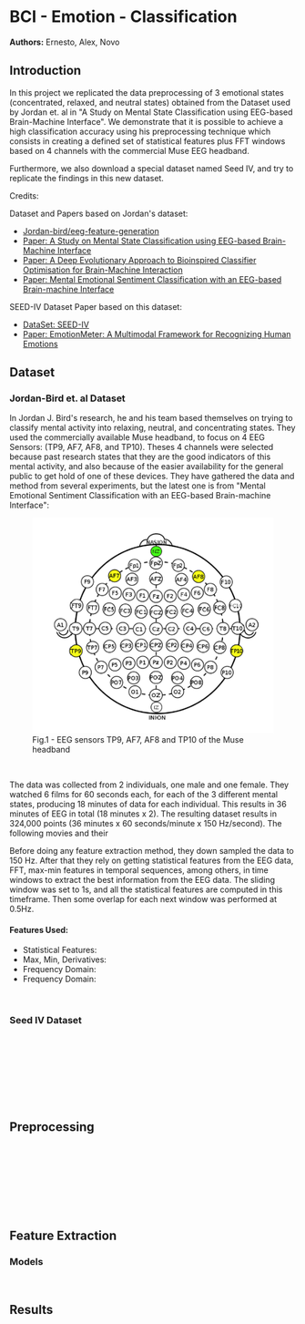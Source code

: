 [//]: # (Styles:)

[//]: # (<style>)

[//]: # (.center {)

[//]: # (  display: block;)

[//]: # (  margin-left: auto;)

[//]: # (  margin-right: auto;)

[//]: # (  width: 70%;)

[//]: # (})

[//]: # (</style>)


[//]: # (Actual Github Page:)

<h1>BCI - Emotion - Classification </h1>

<p> <strong>Authors:</strong> Ernesto, Alex, Novo</p>

<h2>Introduction</h2>

In this project we replicated the data preprocessing of 3 emotional states (concentrated, relaxed, and neutral states)
obtained from the Dataset
used by Jordan et. al in "A Study on Mental State Classification using EEG-based Brain-Machine Interface". We
demonstrate that it is possible
to achieve a high classification accuracy using his preprocessing technique which consists in creating a defined set of
statistical features
plus FFT windows based on 4 channels with the commercial Muse EEG headband.

Furthermore, we also download a special dataset named Seed IV, and try to replicate the findings in this new dataset.


<p> Credits:</p>

<p> Dataset and Papers based on Jordan's dataset:</p>
<ul>
    <li>
    <a href="https://github.com/jordan-bird/eeg-feature-generation">Jordan-bird/eeg-feature-generation</a>
    </li>
    <li>
    <a href= "https://ieeexplore.ieee.org/abstract/document/8710576"> 
                Paper: A Study on Mental State Classification using EEG-based Brain-Machine Interface</a>
    </li>
    <li>
    <a href= "https://www.hindawi.com/journals/complexity/2019/4316548/"> 
                Paper: A Deep Evolutionary Approach to Bioinspired Classifier Optimisation for Brain-Machine Interaction</a>
    </li>
    <li>
    <a href= "https://www.researchgate.net/publication/329403546_Mental_Emotional_Sentiment_Classification_with_an_EEG-based_Brain-machine_Interface"> 
                Paper: Mental Emotional Sentiment Classification with an EEG-based Brain-machine Interface</a>
    </li>
</ul>
<p> SEED-IV Dataset Paper based on this dataset:</p>
<ul>
    <li>
    <a href= "https://bcmi.sjtu.edu.cn/~seed/seed-iv.html"> 
                DataSet: SEED-IV</a>
    </li>
   <li>
    <a href= "https://ieeexplore.ieee.org/abstract/document/8283814"> 
                Paper: EmotionMeter: A Multimodal Framework for Recognizing Human Emotions</a>
    </li>
</ul>


<h2>Dataset</h2>

<h3>Jordan-Bird et. al Dataset</h3>

In Jordan J. Bird's research, he and his team based themselves on trying to classify mental activity into relaxing,
neutral, and concentrating states.
They used the commercially available Muse headband, to focus on 4 EEG Sensors: (TP9, AF7, AF8, and TP10). Theses 4
channels were selected because past research
states that they are the good indicators of this mental activity, and also because of the easier availability for the
general public to get hold of one of these
devices. They have gathered the data and method from several experiments, but the latest one is from "Mental Emotional
Sentiment Classification with an EEG-based Brain-machine Interface":


<figure class="center">
  <img src="Pictures/4_channels_used.png" alt="Channels used" >
  <figcaption>Fig.1 - EEG sensors TP9, AF7, AF8 and TP10 of the Muse headband</figcaption>
</figure>
<br>

The data was collected from 2 individuals, one male and one female. They watched 6 films
for 60 seconds each, for each of the 3 different mental states, producing 18 minutes of data
for each individual. This results in 36 minutes of EEG in total (18 minutes x 2). The resulting
dataset results in 324,000 points (36 minutes x 60 seconds/minute x 150 Hz/second). The following 
movies and their

Before doing any feature extraction method, they down sampled the data to 150 Hz. After that they
rely on getting statistical features from the EEG data, FFT, max-min features in
temporal sequences, among others, in time windows to extract the best information
from the EEG data. The sliding window was set to 1s, and all the statistical features
are computed in this timeframe. Then some overlap for each next window was performed
at 0.5Hz.

<h4>Features Used:</h4>

<ul>
    <li>
        Statistical Features:
    </li>
    <li>
        Max, Min, Derivatives:
    </li>
    <li>
        Frequency Domain:
    </li>
    <li>
        Frequency Domain:
    </li>

</ul>

<br>

<h3>Seed IV Dataset</h3>

<br><br><br><br><br><br><br>

<h2>Preprocessing</h2>

<br><br><br><br><br><br><br>

<h2>Feature Extraction</h2>

<h3>Models</h3>


<br>

<h2>Results</h2>


